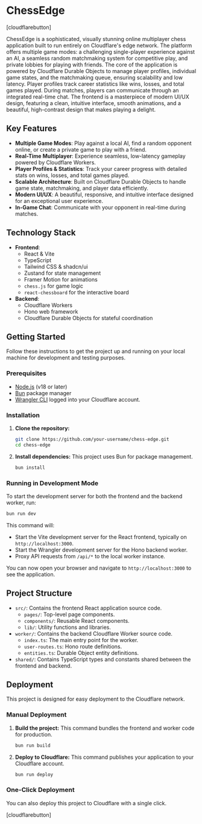 # ChessEdge

[cloudflarebutton]

ChessEdge is a sophisticated, visually stunning online multiplayer chess application built to run entirely on Cloudflare's edge network. The platform offers multiple game modes: a challenging single-player experience against an AI, a seamless random matchmaking system for competitive play, and private lobbies for playing with friends. The core of the application is powered by Cloudflare Durable Objects to manage player profiles, individual game states, and the matchmaking queue, ensuring scalability and low latency. Player profiles track career statistics like wins, losses, and total games played. During matches, players can communicate through an integrated real-time chat. The frontend is a masterpiece of modern UI/UX design, featuring a clean, intuitive interface, smooth animations, and a beautiful, high-contrast design that makes playing a delight.

## Key Features

-   **Multiple Game Modes**: Play against a local AI, find a random opponent online, or create a private game to play with a friend.
-   **Real-Time Multiplayer**: Experience seamless, low-latency gameplay powered by Cloudflare Workers.
-   **Player Profiles & Statistics**: Track your career progress with detailed stats on wins, losses, and total games played.
-   **Scalable Architecture**: Built on Cloudflare Durable Objects to handle game state, matchmaking, and player data efficiently.
-   **Modern UI/UX**: A beautiful, responsive, and intuitive interface designed for an exceptional user experience.
-   **In-Game Chat**: Communicate with your opponent in real-time during matches.

## Technology Stack

-   **Frontend**:
    -   React & Vite
    -   TypeScript
    -   Tailwind CSS & shadcn/ui
    -   Zustand for state management
    -   Framer Motion for animations
    -   `chess.js` for game logic
    -   `react-chessboard` for the interactive board
-   **Backend**:
    -   Cloudflare Workers
    -   Hono web framework
    -   Cloudflare Durable Objects for stateful coordination

## Getting Started

Follow these instructions to get the project up and running on your local machine for development and testing purposes.

### Prerequisites

-   [Node.js](https://nodejs.org/) (v18 or later)
-   [Bun](https://bun.sh/) package manager
-   [Wrangler CLI](https://developers.cloudflare.com/workers/wrangler/install-and-update/) logged into your Cloudflare account.

### Installation

1.  **Clone the repository:**
    ```bash
    git clone https://github.com/your-username/chess-edge.git
    cd chess-edge
    ```

2.  **Install dependencies:**
    This project uses Bun for package management.
    ```bash
    bun install
    ```

### Running in Development Mode

To start the development server for both the frontend and the backend worker, run:

```bash
bun run dev
```

This command will:
-   Start the Vite development server for the React frontend, typically on `http://localhost:3000`.
-   Start the Wrangler development server for the Hono backend worker.
-   Proxy API requests from `/api/*` to the local worker instance.

You can now open your browser and navigate to `http://localhost:3000` to see the application.

## Project Structure

-   `src/`: Contains the frontend React application source code.
    -   `pages/`: Top-level page components.
    -   `components/`: Reusable React components.
    -   `lib/`: Utility functions and libraries.
-   `worker/`: Contains the backend Cloudflare Worker source code.
    -   `index.ts`: The main entry point for the worker.
    -   `user-routes.ts`: Hono route definitions.
    -   `entities.ts`: Durable Object entity definitions.
-   `shared/`: Contains TypeScript types and constants shared between the frontend and backend.

## Deployment

This project is designed for easy deployment to the Cloudflare network.

### Manual Deployment

1.  **Build the project:**
    This command bundles the frontend and worker code for production.
    ```bash
    bun run build
    ```

2.  **Deploy to Cloudflare:**
    This command publishes your application to your Cloudflare account.
    ```bash
    bun run deploy
    ```

### One-Click Deployment

You can also deploy this project to Cloudflare with a single click.

[cloudflarebutton]